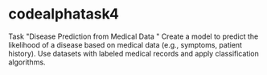 # codealphatask4

Task "Disease Prediction from Medical Data " Create a model to predict the likelihood of a disease based on medical data (e.g., symptoms, patient history). Use datasets with labeled medical records and apply classification algorithms.
